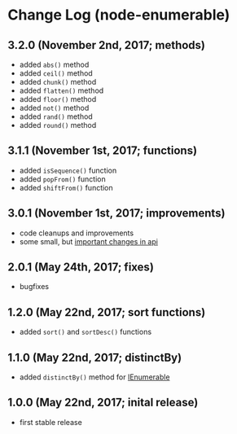 # Change Log (node-enumerable)

## 3.2.0 (November 2nd, 2017; methods)

* added `abs()` method
* added `ceil()` method
* added `chunk()` method
* added `flatten()` method
* added `floor()` method
* added `not()` method
* added `rand()` method
* added `round()` method

## 3.1.1 (November 1st, 2017; functions)

* added `isSequence()` function
* added `popFrom()` function
* added `shiftFrom()` function

## 3.0.1 (November 1st, 2017; improvements)

* code cleanups and improvements
* some small, but [important changes in api](https://github.com/mkloubert/node-enumerable/wiki#since-version-3x-)

## 2.0.1 (May 24th, 2017; fixes)

* bugfixes

## 1.2.0 (May 22nd, 2017; sort functions)

* added `sort()` and `sortDesc()` functions

## 1.1.0 (May 22nd, 2017; distinctBy)

* added `distinctBy()` method for [IEnumerable](https://mkloubert.github.io/node-enumerable/interfaces/_index_.enumerable.ienumerable.html)

## 1.0.0 (May 22nd, 2017; inital release)

* first stable release
